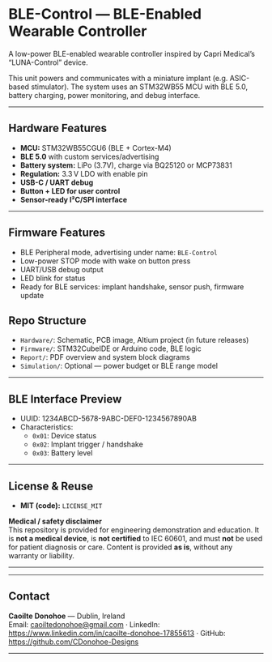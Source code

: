 # BLE-Control — BLE-Enabled Wearable Controller

A low-power BLE-enabled wearable controller inspired by Capri Medical’s “LUNA-Control” device.

This unit powers and communicates with a miniature implant (e.g. ASIC-based stimulator). The system uses an STM32WB55 MCU with BLE 5.0, battery charging, power monitoring, and debug interface.

---

## Hardware Features

- **MCU:** STM32WB55CGU6 (BLE + Cortex-M4)
- **BLE 5.0** with custom services/advertising
- **Battery system:** LiPo (3.7V), charge via BQ25120 or MCP73831
- **Regulation:** 3.3 V LDO with enable pin
- **USB-C / UART debug**
- **Button + LED for user control**
- **Sensor-ready I²C/SPI interface**

---

## Firmware Features

- BLE Peripheral mode, advertising under name: `BLE-Control`
- Low-power STOP mode with wake on button press
- UART/USB debug output
- LED blink for status
- Ready for BLE services: implant handshake, sensor push, firmware update

## Repo Structure

- `Hardware/`: Schematic, PCB image, Altium project (in future releases)
- `Firmware/`: STM32CubeIDE or Arduino code, BLE logic
- `Report/`: PDF overview and system block diagrams
- `Simulation/`: Optional — power budget or BLE range model

---

## BLE Interface Preview

- UUID: 1234ABCD-5678-9ABC-DEF0-1234567890AB
- Characteristics:
  - `0x01`: Device status
  - `0x02`: Implant trigger / handshake
  - `0x03`: Battery level
---
## License & Reuse
- **MIT (code):** `LICENSE_MIT`

**Medical / safety disclaimer**  
This repository is provided for engineering demonstration and education. It is **not a medical device**, is **not certified** to IEC 60601, and must **not** be used for patient diagnosis or care. Content is provided **as is**, without any warranty or liability.

--- 
---
## Contact
**Caoilte Donohoe** — Dublin, Ireland  
Email: caoiltedonohoe@gmail.com · LinkedIn: https://www.linkedin.com/in/caoilte-donohoe-17855613 · GitHub: https://github.com/CDonohoe-Designs

---
